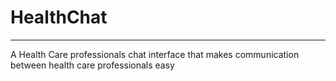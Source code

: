 # HealthChat
_____
A Health Care professionals chat interface that makes communication between health care professionals easy